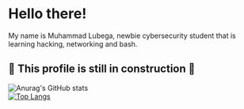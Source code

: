 # Hello there!
My name is Muhammad Lubega, newbie cybersecurity student that is learning hacking, networking and bash. <br />

## :mega: This profile is still in construction :mega: <br />
![Anurag's GitHub stats](https://github-readme-stats.vercel.app/api?username=anuraghazra&show_icons=true&theme=radical) <br />
[![Top Langs](https://github-readme-stats.vercel.app/api/top-langs/?username=muhdlubega&layout=compact&theme=onedark)](https://github.com/anuraghazra/github-readme-stats)
